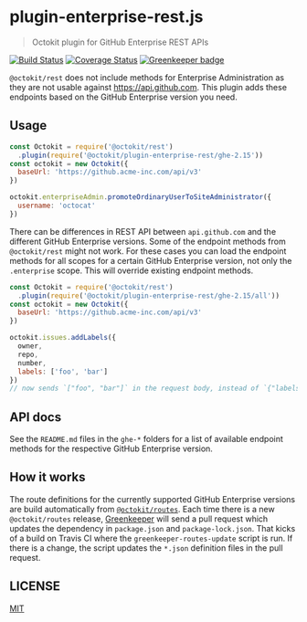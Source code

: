 # plugin-enterprise-rest.js

> Octokit plugin for GitHub Enterprise REST APIs

[![Build Status](https://travis-ci.com/octokit/plugin-enterprise-rest.js.svg?branch=master)](https://travis-ci.com/octokit/plugin-enterprise-rest.js)
[![Coverage Status](https://coveralls.io/repos/octokit/plugin-enterprise-rest.js/badge.svg?branch=master)](https://coveralls.io/github/octokit/plugin-enterprise-rest.js?branch=master)
[![Greenkeeper badge](https://badges.greenkeeper.io/octokit/plugin-enterprise-rest.js.svg)](https://greenkeeper.io/)

`@octokit/rest` does not include methods for Enterprise Administration as they are not usable against https://api.github.com. This plugin adds these endpoints based on the GitHub Enterprise version you need.

## Usage

```js
const Octokit = require('@octokit/rest')
  .plugin(require('@octokit/plugin-enterprise-rest/ghe-2.15'))
const octokit = new Octokit({
  baseUrl: 'https://github.acme-inc.com/api/v3'
})

octokit.enterpriseAdmin.promoteOrdinaryUserToSiteAdministrator({
  username: 'octocat'
})
```

There can be differences in REST API between `api.github.com` and the different GitHub Enterprise versions. Some of the endpoint methods from `@octokit/rest` might not work. For these cases you can load the endpoint methods for all scopes for a certain GitHub Enterprise version, not only the `.enterprise` scope. This will override existing endpoint methods.

```js
const Octokit = require('@octokit/rest')
  .plugin(require('@octokit/plugin-enterprise-rest/ghe-2.15/all'))
const octokit = new Octokit({
  baseUrl: 'https://github.acme-inc.com/api/v3'
})

octokit.issues.addLabels({
  owner,
  repo,
  number,
  labels: ['foo', 'bar']
})
// now sends `["foo", "bar"]` in the request body, instead of `{"labels": ["foo", "bar"]}`
```

## API docs

See the `README.md` files in the `ghe-*` folders for a list of available endpoint methods for the respective GitHub Enterprise version.

## How it works

The route definitions for the currently supported GitHub Enterprise versions are build automatically from [`@octokit/routes`](https://github.com/octokit/routes). Each time there is a new `@octokit/routes` release, [Greenkeeper](https://greenkeeper.io/) will send a pull request which updates the dependency in `package.json` and `package-lock.json`. That kicks of a build on Travis CI where the `greenkeeper-routes-update` script is run. If there is a change, the script updates the `*.json` definition files in the pull request.

## LICENSE

[MIT](LICENSE)
